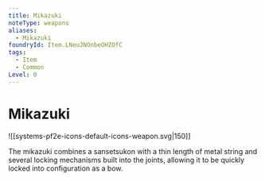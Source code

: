 ```yaml
---
title: Mikazuki
noteType: weapons
aliases:
  - Mikazuki
foundryId: Item.LNeuJNOnbeOHZOfC
tags:
  - Item
  - Common
Level: 0
---
```


# Mikazuki
![[systems-pf2e-icons-default-icons-weapon.svg|150]]

The mikazuki combines a sansetsukon with a thin length of metal string and several locking mechanisms built into the joints, allowing it to be quickly locked into configuration as a bow.
